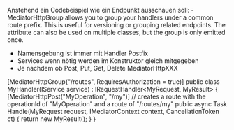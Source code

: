 Anstehend ein Codebeispiel wie ein Endpunkt ausschauen soll:
-MediatorHttpGroup allows you to group your handlers under a common route prefix.
This is useful for versioning or grouping related endpoints.
The attribute can also be used on multiple classes, but the group is only emitted once.
- Namensgebung ist immer mit Handler Postfix
- Services wenn nötig werden im Konstruktor gleich mitgegeben
- Je nachdem ob Post, Put, Get, Delete MediatorHttpXXX

[MediatorHttpGroup("/routes", RequiresAuthorization = true)]
public class MyHandler(IService service) : IRequestHandler<MyRequest, MyResult>
{
    [MediatorHttpPost("MyOperation", "/my")] // creates a route with the operationId of "MyOperation" and a route of "/routes/my"
    public async Task<MyResult> Handle(MyRequest request, IMediatorContext context, CancellationToken ct)
    {
        return new MyResult();
    }
}
